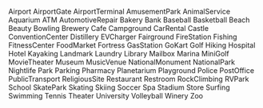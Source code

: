 Airport
AirportGate
AirportTerminal
AmusementPark
AnimalService
Aquarium
ATM
AutomotiveRepair
Bakery
Bank
Baseball
Basketball
Beach
Beauty
Bowling
Brewery
Cafe
Campground
CarRental
Castle
ConventionCenter
Distillery
EVCharger
Fairground
FireStation
Fishing
FitnessCenter
FoodMarket
Fortress
GasStation
GoKart
Golf
Hiking
Hospital
Hotel
Kayaking
Landmark
Laundry
Library
Mailbox
Marina
MiniGolf
MovieTheater
Museum
MusicVenue
NationalMonument
NationalPark
Nightlife
Park
Parking
Pharmacy
Planetarium
Playground
Police
PostOffice
PublicTransport
ReligiousSite
Restaurant
Restroom
RockClimbing
RVPark
School
SkatePark
Skating
Skiing
Soccer
Spa
Stadium
Store
Surfing
Swimming
Tennis
Theater
University
Volleyball
Winery
Zoo
